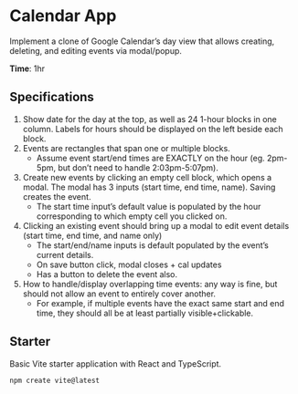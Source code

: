 # Calendar App

Implement a clone of Google Calendar’s day view that allows creating, deleting, and editing events via modal/popup.

**Time**: 1hr

## Specifications

1. Show date for the day at the top, as well as 24 1-hour blocks in one column. Labels for hours should be displayed on the left beside each block.
2. Events are rectangles that span one or multiple blocks.
   - Assume event start/end times are EXACTLY on the hour (eg. 2pm-5pm, but don’t need to handle 2:03pm-5:07pm).
3. Create new events by clicking an empty cell block, which opens a modal. The modal has 3 inputs (start time, end time, name). Saving creates the event.
   - The start time input’s default value is populated by the hour corresponding to which empty cell you clicked on.
4. Clicking an existing event should bring up a modal to edit event details (start time, end time, and name only)
   - The start/end/name inputs is default populated by the event’s current details.
   - On save button click, modal closes + cal updates
   - Has a button to delete the event also.
5. How to handle/display overlapping time events: any way is fine, but should not allow an event to entirely cover another.
   - For example, if multiple events have the exact same start and end time, they should all be at least partially visible+clickable.

## Starter

Basic Vite starter application with React and TypeScript.

```bash
npm create vite@latest
```
